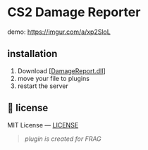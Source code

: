 # CS2 Damage Reporter

demo:
https://imgur.com/a/xp2SloL

## installation
1. Download [[DamageReport.dll](https://github.com/iZantr/cs2-DamageCounter/releases/tag/release)]
2. move your file to plugins
3. restart the server


## 📜 license
MIT License —  [LICENSE](LICENSE)


> *plugin is created for FRAG*
